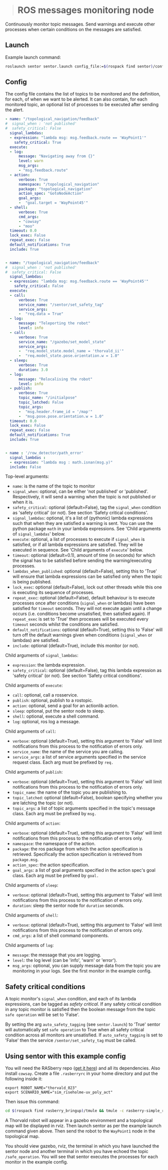 ﻿
> # ROS messages monitoring node

Continuously monitor topic messages. Send warnings and execute other processes when certain conditions on the messages are satisfied. 

## Launch

Example launch command:

```sh
roslaunch sentor sentor.launch config_file:=$(rospack find sentor)/config/execute.yaml
```

## Config

The config file contains the list of topics to be monitored and the definition, for each, of when we want to be alerted. It can also contain, for each monitored topic, an optional list of processes to be executed after sending the alert.

```yaml
- name: "/topological_navigation/feedback"
#  signal_when : 'not published'
#  safety_critical: False
  signal_lambdas:
  - expression: "lambda msg: msg.feedback.route == 'WayPoint1'"
    safety_critical: True
  execute:
  - log:
      message: "Navigating away from {}"
      level: warn
      msg_args:
      - "msg.feedback.route"
  - action:
      verbose: True
      namespace: "/topological_navigation"
      package: "topological_navigation"
      action_spec: "GotoNodeAction"
      goal_args:
      -  "goal.target = 'WayPoint45'"
  - shell:
      verbose: True
      cmd_args:
      - "cowsay"
      - "moo"
  timeout: 0.0
  lock_exec: False
  repeat_exec: False
  default_notifications: True
  include: True                  


- name: "/topological_navigation/feedback"
#  signal_when : 'not published'
#  safety_critical: False
  signal_lambdas:
  - expression: "lambda msg: msg.feedback.route == 'WayPoint45'"
    safety_critical: False
  execute:
  - call:
      verbose: True
      service_name: "/sentor/set_safety_tag"
      service_args:
      -  "req.data = True"
  - log:
      message: "Teleporting the robot"
      level: info
  - call:
      verbose: True
      service_name: "/gazebo/set_model_state"
      service_args:
      -  "req.model_state.model_name = 'thorvald_ii'"
      -  "req.model_state.pose.orientation.w = 1.0"
  - sleep:
      verbose: True
      duration: 3.0
  - log:
      message: "Relocalising the robot"
      level: info
  - publish:
      verbose: True
      topic_name: "/initialpose"
      topic_latched: False
      topic_args:
      -  "msg.header.frame_id = '/map'"
      -  "msg.pose.pose.orientation.w = 1.0"
  timeout: 0.0
  lock_exec: False
  repeat_exec: False
  default_notifications: True
  include: True   


- name : '/row_detector/path_error'
  signal_lambdas :
  - expression: "lambda msg : math.isnan(msg.y)"
  include: False 
```
Top-level arguments:
- `name`: is the name of the topic to monitor
- `signal_when`: optional, can be either 'not published' or 'published'. Respectively, it will send a warning when the topic is not published or when it is.
- `safety_critical`: optional (default=False), tag the `signal_when` condition as 'safety critical' (or not). See section 'Safety critical conditions'.
- `signal_lambdas`: optional, it's a list of (pythonic) lambda expressions such that when they are satisfied a warning is sent. You can use the python package `math` in your lambda expressions. See 'Child arguments of `signal_lambdas`' below.
- `execute`: optional, a list of processes to execute if `signal_when` is satisfied, or if all lambda expressions are satisfied. They will be executed in sequence. See 'Child arguments of `execute`' below. 
- `timeout`: optional (default=0.1), amount of time (in seconds) for which the signal has to be satisfied before sending the warning/executing processes.
- `lambdas_when_published`: optional (default=False), setting this to 'True' will ensure that lambda expressions can be satisfied only when the topic is being published. 
- `lock_exec`: optional (default=False), lock out other threads while this one is executing its sequence of processes.
- `repeat_exec`: optional (default=False), default behaviour is to execute processes once after conditions (`signal_when` or lambdas) have been satisfied for `timeout` seconds.  They will not execute again until a change occurs (i.e. conditions become unsatisfied, then satisfied again). If `repeat_exec` is set to 'True' then processes will be executed every `timeout` seconds whilst the conditions are satisfied.
- `default_notifications`:  optional (default=True), setting this to 'False' will turn off the default warnings given when conditions (`signal_when` or lambdas) are satisfied.
- `include`:  optional (default=True), include this monitor (or not).

Child arguments of `signal_lambdas`:
- `expression`: the lambda expression.
- `safety_critical`: optional (default=False), tag this lambda expression as 'safety critical' (or not). See section 'Safety critical conditions'.

Child arguments of `execute`:
- `call`: optional, call a rosservice.
- `publish`: optional, publish to a rostopic.
- `action`: optional, send a goal for an actionlib action.
- `sleep`: optional, put the sentor node to sleep.
- `shell`: optional, execute a shell command.
- `log`:  optional, ros log a message.

Child arguments of `call`:
- `verbose`: optional (default=True), setting this argument to 'False' will limit notifications from this process to the notification of errors only. 
- `service_name`: the name of the service you are calling.
- `service_args`: a list of service arguments specified in the service request class. Each arg must be prefixed by `req.`

Child arguments of `publish`:
- `verbose`: optional (default=True), setting this argument to 'False' will limit notifications from this process to the notification of errors only. 
- `topic_name`: the name of the topic you are publishing to. 
- `topic_latched`: optional (default=False), boolean specifying whether you are latching the topic (or not).
- `topic_args`: a list of topic arguments specified in the topic's message class. Each arg must be prefixed by `msg.`

Child arguments of `action`:
- `verbose`: optional (default=True), setting this argument to 'False' will limit notifications from this process to the notification of errors only. 
- `namespace`: the namespace of the action.
- `package`: the ros package from which the action specification is retrieved. Specifically the action specification is retrieved from `package.msg`. 
- `action_spec`: the action specification.
- `goal_args`: a list of goal arguments specified in the action spec's goal class. Each arg must be prefixed by `goal.`

Child arguments of `sleep`:
- `verbose`:  optional (default=True), setting this argument to 'False' will limit notifications from this process to the notification of errors only. 
- `duration`: sleep the sentor node for `duration` seconds.

Child arguments of `shell`:
- `verbose`: optional (default=True), setting this argument to 'False' will limit notifications from this process to the notification of errors only. 
- `cmd_args`: a list of shell command components.

Child arguments of `log`:
- `message`: the message that you are logging.
- `level`: the log level (can be 'info', 'warn' or 'error').
- `msg_args`: optional, you can supply message data from the topic you are monitoring in your logs. See the first monitor in the example config.

## Safety critical conditions
A topic monitor's `signal_when` condition, and each of its lambda expressions, can be tagged as *safety critical*. If any safety critical condition in any topic monitor is satisfied then the boolean message from the topic `safe operation` will be set to 'False'. 

By setting the arg `auto_safety_tagging` (see `sentor.launch`) to 'True' sentor will automatically set `safe operation` to True when all safety critical condition across all monitors are unsatisfied.  If `auto_safety_tagging` is set to 'False' then the service `/sentor/set_safety_tag` must be called.

## Using sentor with this example config
You will need the RASberry repo (<a href="https://github.com/LCAS/RASberry">get it here</a>) and all its dependencies. Also install `cowsay`. Create a file `.rasberryrc` in your home directory and put the following inside it:

`export ROBOT_NAME="thorvald_023"`<br />
`export SCENARIO_NAME="sim_riseholme-uv_poly_act"`  

Then issue this command:
```sh
cd $(rospack find rasberry_bringup)/tmule && tmule -c rasberry-simple_robot_corner_hokuyos.yaml -W 3 launch
```
A Thorvald robot will appear in a gazebo environment and a topological map will be displayed in rviz. Then launch sentor as per the example launch command given above. Then send the robot to the `WayPoint1` node in the topological map. 

You should view gazebo, rviz, the terminal in which you have launched the sentor node and another terminal in which you have echoed the topic `/safe_operation`. You will see that sentor executes the processes for each monitor in the example config. 
